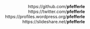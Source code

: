 
<div style="text-align: right;">
https://github.com/<strong>pfefferle</strong><br />
https://twitter.com/<strong>pfefferle</strong><br />
https://profiles.wordpress.org/<strong>pfefferle</strong><br />
https://slideshare.net/<strong>pfefferle</strong>
</div>
